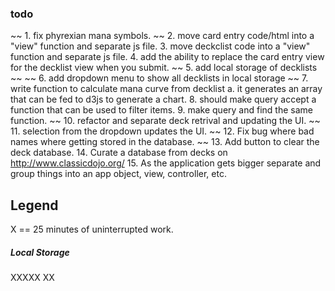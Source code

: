 ### todo

~~ 1. fix phyrexian mana symbols. ~~
2. move card entry code/html into a "view" function and separate js file.
3. move deckclist code into a "view" function and separate js file.
4. add the ability to replace the card entry view for the decklist view when you submit.
~~ 5. add local storage of decklists ~~
~~ 6. add dropdown menu to show all decklists in local storage ~~
7. write function to calculate mana curve from decklist
	a. it generates an array that can be fed to d3js to generate a chart.
8. should make query accept a function that can be used to filter items.
9. make query and find the same function.
~~ 10. refactor and separate deck retrival and updating the UI. ~~
11. selection from the dropdown updates the UI.
~~ 12. Fix bug where bad names where getting stored in the database. ~~
13. Add button to clear the deck database.
14. Curate a database from decks on http://www.classicdojo.org/
15. As the application gets bigger separate and group things into an app object, view, controller, etc.

## Legend

X == 25 minutes of uninterrupted work.

##### Local Storage
XXXXX
XX